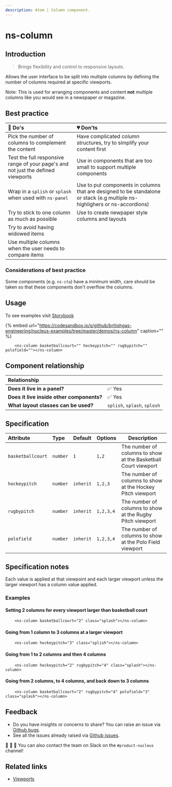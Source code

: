 ```yaml
---
description: Atom | Column component.
---
```


# ns-column

## Introduction

> Brings flexibility and control to responsive layouts.

Allows the user interface to be split into multiple columns by defining the number of columns required at specific viewports.

Note: This is used for arranging components and content **not** multiple columns like you would see in a newspaper or magazine.

## Best practice

| 💚 Do's | 💔 Don'ts |
| :---  | :---  |
| Pick the number of columns to complement the content | Have complicated column structures, try to simplify your content first |
| Test the full responsive range of your page's and not just the defined viewports | Use in components that are too small to support multiple components |
| Wrap in a `splish` or `splash` when used with `ns-panel` | Use to put components in columns that are designed to be standalone or stack (e.g multiple ns-highlighers or ns-accordions) |
| Try to stick to one column as much as possible | Use to create newpaper style columns and layouts |
| Try to avoid having widowed items | |
| Use multiple columns when the user needs to compare items | |

### Considerations of best practice

Some components (e.g. `ns-cta`) have a minimum width, care should be taken so that these components don't overflow the columns.

## Usage

To see examples visit [Storybook](https://britishgas.co.uk/nucleus/demo/index.html?path=/story/ns-column--standard)

{% embed url="https://codesandbox.io/s/github/britishgas-engineering/nucleus-examples/tree/master/demos/ns-column" caption="" %}

```markup
    <ns-column basketballcourt="" hockeypitch="" rugbypitch="" polofield=""></ns-column>
```

## Component relationship

| **Relationship**|  |
| :---  | :--- |
| **Does it live in a panel?** | ✅ Yes  |
| **Does it live inside other components?** | ✅ Yes |
| **What layout classes can be used?** | `splish`, `splash`, `splosh` |

## Specification

| Attribute | Type | Default | Options | Description |
| :--- | :--- | :--- | :--- |-------------|
| `basketballcourt` | `number` | `1` |  `1,2` | The number of columns to show at the Basketball Court viewport |
| `hockeypitch` | `number` | `inherit` |  `1,2,3` | The number of columns to show at the Hockey Pitch viewport |
| `rugbypitch` | `number` | `inherit` |  `1,2,3,4` | The number of columns to show at the Rugby Pitch viewport |
| `polofield` | `number` | `inherit` |  `1,2,3,4` | The number of columns to show at the Polo Field viewport |

## Specification notes

Each value is applied at that viewpoint and each larger viewport unless the larger viewport has a column value applied.

### Examples

#### Setting 2 columns for every viewport larger than basketball court

```markup
    <ns-column basketballcourt="2" class="splash"></ns-column>
```

#### Going from 1 column to 3 columns at a larger viewport

```markup
    <ns-column hockeypitch="3" class="splish"></ns-column>
```

#### Going from 1 to 2 columns and then 4 columns

```markup
    <ns-column hockeypitch="2" rugbypitch="4" class="splash"></ns-column>
```

#### Going from 2 columns, to 4 columns, and back down to 3 columns

```markup
    <ns-column basketballcourt="2" rugbypitch="4" polofield="3" class="splash"></ns-column>
```

## Feedback

* Do you have insights or concerns to share? You can raise an issue via [Github bugs](https://github.com/ConnectedHomes/nucleus/issues/new?assignees=&labels=Bug&template=a--bug-report.md&title=[bug]%20[ns-column]).
* See all the issues already raised via [Github issues](https://github.com/connectedHomes/nucleus/issues?utf8=%E2%9C%93&q=is%3Aopen+is%3Aissue+label%3ABug+[ns-column]).

💩 🎉 🦄 You can also contact the team on Slack on the `#product-nucleus` channel!

## Related links

* [Viewports](https://docs.britishgas.design/foundations/viewports)
